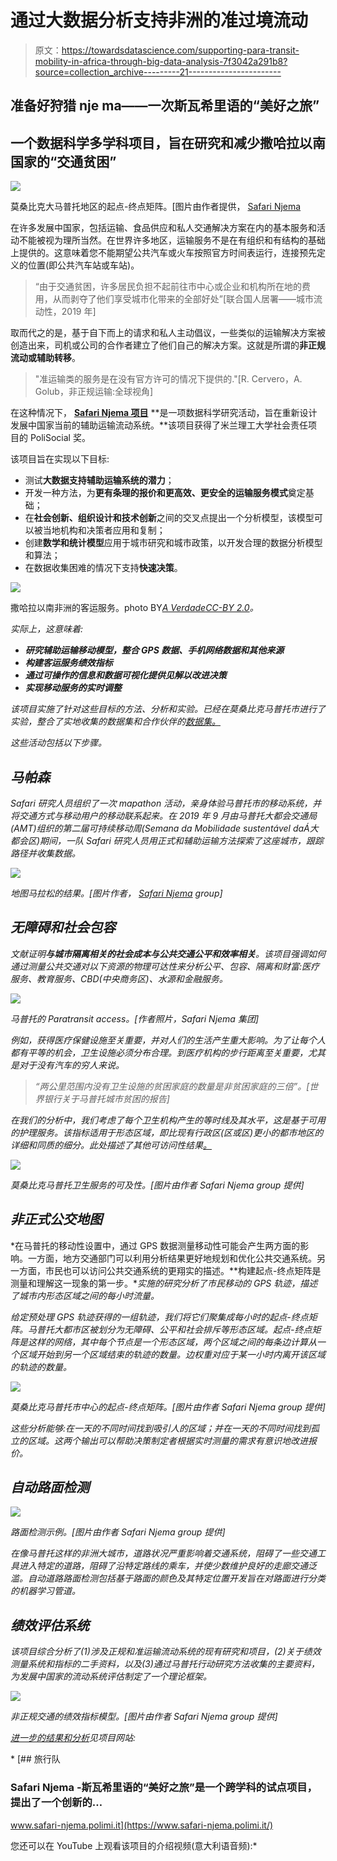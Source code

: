 # 通过大数据分析支持非洲的准过境流动

> 原文：<https://towardsdatascience.com/supporting-para-transit-mobility-in-africa-through-big-data-analysis-7f3042a291b8?source=collection_archive---------21----------------------->

## 准备好狩猎 nje ma——一次斯瓦希里语的“美好之旅”

## 一个数据科学多学科项目，旨在研究和减少撒哈拉以南国家的“交通贫困”

![](img/e33ec53cf3162f2c86157b3cd65c6c6d.png)

莫桑比克大马普托地区的起点-终点矩阵。[图片由作者提供， [Safari Njema](https://www.safari-njema.polimi.it/)

在许多发展中国家，包括运输、食品供应和私人交通解决方案在内的基本服务和活动不能被视为理所当然。在世界许多地区，运输服务不是在有组织和有结构的基础上提供的。这意味着您不能期望公共汽车或火车按照官方时间表运行，连接预先定义的位置(即公共汽车站或车站)。

> “由于交通贫困，许多居民负担不起前往市中心或企业和机构所在地的费用，从而剥夺了他们享受城市化带来的全部好处”[联合国人居署——城市流动性，2019 年]

取而代之的是，基于自下而上的请求和私人主动倡议，一些类似的运输解决方案被创造出来，司机或公司的合作者建立了他们自己的解决方案。这就是所谓的**非正规流动或辅助转移**。

> "准运输类的服务是在没有官方许可的情况下提供的."[R. Cervero，A. Golub，非正规运输:全球视角]

在这种情况下， [**Safari Njema 项目**](https://www.safari-njema.polimi.it/https://www.safari-njema.polimi.it/) **是一项数据科学研究活动，旨在重新设计发展中国家当前的辅助运输流动系统。**该项目获得了米兰理工大学社会责任项目的 PoliSocial 奖。

该项目旨在实现以下目标:

*   测试**大数据支持辅助运输系统的潜力**；
*   开发一种方法，为**更有条理的报价和更高效、更安全的运输服务模式**奠定基础；
*   在**社会创新、组织设计和技术创新**之间的交叉点提出一个分析模型，该模型可以被当地机构和决策者应用和复制；
*   创建**数学和统计模型**应用于城市研究和城市政策，以开发合理的数据分析模型和算法；
*   在数据收集困难的情况下支持**快速决策**。

![](img/889b00bff3e5affec9740a10a217b5d1.png)

撒哈拉以南非洲的客运服务。photo BY[*A Verdade*](https://www.flickr.com/people/95731954@N02)*[*CC-BY 2.0*](http://creativecommons.org/licenses/by/2.0/)。*

*实际上，这意味着:*

*   ***研究辅助运输移动模型，整合 GPS 数据、手机网络数据和其他来源***
*   ***构建客运服务绩效指标***
*   ***通过可操作的信息和数据可视化提供见解以改进决策***
*   ***实现移动服务的实时调整***

*该项目实施了针对这些目标的方法、分析和实验。已经在莫桑比克马普托市进行了实验，整合了实地收集的数据集和合作伙伴的[数据集。](https://www.safari-njema.polimi.it/data/)*

*这些活动包括以下步骤。*

## *马帕森*

*Safari 研究人员组织了一次 mapathon 活动，亲身体验马普托市的移动系统，并将交通方式与移动用户的移动联系起来。在 2019 年 9 月由马普托大都会交通局(AMT)组织的第二届可持续移动周(Semana da Mobilidade sustentável daÁ大都会区)期间，一队 Safari 研究人员用正式和辅助运输方法探索了这座城市，跟踪路径并收集数据。*

*![](img/9295900c26e801d1029d11b57d319d3a.png)*

*地图马拉松的结果。[图片作者， [Safari Njema](https://www.safari-njema.polimi.it/) group]*

## *无障碍和社会包容*

*文献证明**与城市隔离相关的社会成本与公共交通公平和效率相关**。该项目强调如何通过测量公共交通对以下资源的物理可达性来分析公平、包容、隔离和财富:医疗服务、教育服务、CBD(中央商务区)、水源和金融服务。*

*![](img/fe5b3af014dad5552fcf66a49705adb3.png)*

*马普托的 Paratransit access。[作者照片，Safari Njema 集团]*

*例如，获得医疗保健设施至关重要，并对人们的生活产生重大影响。为了让每个人都有平等的机会，卫生设施必须分布合理。到医疗机构的步行距离至关重要，尤其是对于没有汽车的穷人来说。*

> *“两公里范围内没有卫生设施的贫困家庭的数量是非贫困家庭的三倍”。[世界银行关于马普托城市贫困的报告]*

*在我们的分析中，我们考虑了每个卫生机构产生的等时线及其水平，这是基于可用的护理服务。该指标适用于形态区域，即比现有行政区(区或区)更小的都市地区的详细和同质的细分。此处描述了其他可访问性结果[。](https://www.safari-njema.polimi.it/accessibility/https://www.safari-njema.polimi.it/accessibility/)*

*![](img/5c4e4fc89110d93e2877096debebeb14.png)*

*莫桑比克马普托卫生服务的可及性。[图片由作者 Safari Njema group 提供]*

## *非正式公交地图*

*在马普托的移动性设置中，通过 GPS 数据测量移动性可能会产生两方面的影响。一方面，地方交通部门可以利用分析结果更好地规划和优化公共交通系统。另一方面，市民也可以访问公共交通系统的更翔实的描述。**构建起点-终点矩阵是测量和理解这一现象的第一步。**实施的研究分析了市民移动的 GPS 轨迹，描述了城市内形态区域之间的每小时流量。*

*给定预处理 GPS 轨迹获得的一组轨迹，我们将它们聚集成每小时的起点-终点矩阵。马普托大都市区被划分为无障碍、公平和社会排斥等形态区域。起点-终点矩阵是这样的网络，其中每个节点是一个形态区域，两个区域之间的每条边计算从一个区域开始到另一个区域结束的轨迹的数量。边权重对应于某一小时内离开该区域的轨迹的数量。*

*![](img/72e8d23568ac69ee59ba2745255d8882.png)*

*莫桑比克马普托市中心的起点-终点矩阵。[图片由作者 Safari Njema group 提供]*

*这些分析能够:在一天的不同时间找到吸引人的区域；并在一天的不同时间找到孤立的区域。这两个输出可以帮助决策制定者根据实时测量的需求有意识地改进报价。*

## *自动路面检测*

*![](img/be735433085495a9e51b0ba34c650b01.png)*

*路面检测示例。[图片由作者 Safari Njema group 提供]*

*在像马普托这样的非洲大城市，道路状况严重影响着交通系统，阻碍了一些交通工具进入特定的道路，阻碍了沿特定路线的乘车，并使少数维护良好的走廊交通泛滥。自动道路路面检测包括基于路面的颜色及其特定位置开发旨在对路面进行分类的机器学习管道。*

## *绩效评估系统*

*该项目综合分析了(1)涉及正规和准运输流动系统的现有研究和项目，(2)关于绩效测量系统和指标的二手资料，以及(3)通过马普托行动研究方法收集的主要资料，为发展中国家的流动系统评估制定了一个理论框架。*

*![](img/2cd35c40ca1eef4bbc9f4eeb874f3566.png)*

*非正规交通的绩效指标模型。[图片由作者 Safari Njema group 提供]*

*[进一步的结果和分析](https://www.safari-njema.polimi.it/outputs/)见项目网站:*

*[](https://www.safari-njema.polimi.it/) [## 旅行队

### Safari Njema -斯瓦希里语的“美好之旅”是一个跨学科的试点项目，提出了一个创新的…

www.safari-njema.polimi.it](https://www.safari-njema.polimi.it/) 

您还可以在 YouTube 上观看该项目的介绍视频(意大利语音频):*
